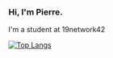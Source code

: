 ### Hi, I'm Pierre.

I'm a student at 19network42

[![Top Langs](https://github-readme-stats.vercel.app/api/top-langs/?username=pmaldagu&langs_count=4)](https://github.com/anuraghazra/github-readme-stats)

<!--
**pmaldagu/pmaldagu** is a ✨ _special_ ✨ repository because its `README.md` (this file) appears on your GitHub profile.

Here are some ideas to get you started:

- 🔭 I’m currently working on ...
- 🌱 I’m currently learning ...
- 👯 I’m looking to collaborate on ...
- 🤔 I’m looking for help with ...
- 💬 Ask me about ...
- 📫 How to reach me: ...
- 😄 Pronouns: ...
- ⚡ Fun fact: ...
-->
